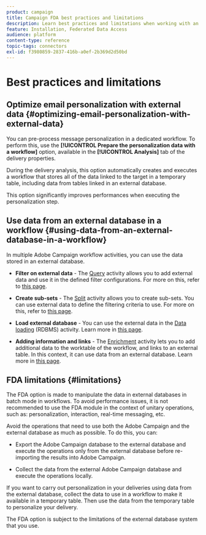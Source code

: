 ```yaml
---
product: campaign
title: Campaign FDA best practices and limitations
description: Learn best practices and limitations when working with an external database (FDA)
feature: Installation, Federated Data Access
audience: platform
content-type: reference
topic-tags: connectors
exl-id: f3980859-2837-416b-a0ef-2b369d2d50bd
---
```

# Best practices and limitations 



## Optimize email personalization with external data {#optimizing-email-personalization-with-external-data}

You can pre-process message personalization in a dedicated workflow. To perform this, use the **[!UICONTROL Prepare the personalization data with a workflow]** option, available in the **[!UICONTROL Analysis]** tab of the delivery properties.

During the delivery analysis, this option automatically creates and executes a workflow that stores all of the data linked to the target in a temporary table, including data from tables linked in an external database.

This option significantly improves performances when executing the personalization step.

## Use data from an external database in a workflow {#using-data-from-an-external-database-in-a-workflow}

In multiple Adobe Campaign workflow activities, you can use the data stored in an external database.

* **Filter on external data** -  The [Query](../../workflow/using/targeting-data.md#selecting-data) activity allows you to add external data and use it in the defined filter configurations. For more on this, refer to [this page](../../workflow/using/targeting-data.md#selecting-data).

* **Create sub-sets** - The [Split](../../workflow/using/split.md) activity allows you to create sub-sets. You can use external data to define the filtering criteria to use. For more on this, refer to [this page](../../workflow/using/split.md).

* **Load external database** - You can use the external data in the [Data loading](../../workflow/using/data-loading-rdbms.md) (RDBMS) activity. Learn more in [this page](../../workflow/using/data-loading-rdbms.md).

* **Adding information and links** - The [Enrichment](../../workflow/using/enrichment.md) activity lets you to add additional data to the worktable of the workflow, and links to an external table. In this context, it can use data from an external database. Learn more in [this page](../../workflow/using/enrichment.md).

## FDA limitations {#limitations}

The FDA option is made to manipulate the data in external databases in batch mode in workflows. To avoid performance issues, it is not recommended to use the FDA module in the context of unitary operations, such as: personalization, interaction, real-time messaging, etc.

Avoid the operations that need to use both the Adobe Campaign and the external database as much as possible. To do this, you can:

* Export the Adobe Campaign database to the external database and execute the operations only from the external database before re-importing the results into Adobe Campaign.

* Collect the data from the external Adobe Campaign database and execute the operations locally.

If you want to carry out personalization in your deliveries using data from the external database, collect the data to use in a workflow to make it available in a temporary table. Then use the data from the temporary table to personalize your delivery.

The FDA option is subject to the limitations of the external database system that you use.
